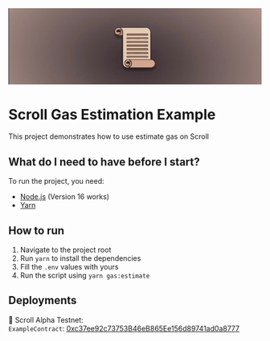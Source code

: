 <img src="./assets/banner.png" alt="scroll-banner"/>

# Scroll Gas Estimation Example
This project demonstrates how to use estimate gas on Scroll

## What do I need to have before I start?
To run the project, you need:
- [Node.js](https://nodejs.org/en/) (Version 16 works)
- [Yarn](https://yarnpkg.com/)

## How to run
1. Navigate to the project root
2. Run `yarn` to install the dependencies
3. Fill the `.env` values with yours
4. Run the script using `yarn gas:estimate`

## Deployments
📜 Scroll Alpha Testnet:  
`ExampleContract`: [0xc37ee92c73753B46eB865Ee156d89741ad0a8777](https://blockscout.scroll.io/address/0xc37ee92c73753B46eB865Ee156d89741ad0a8777)